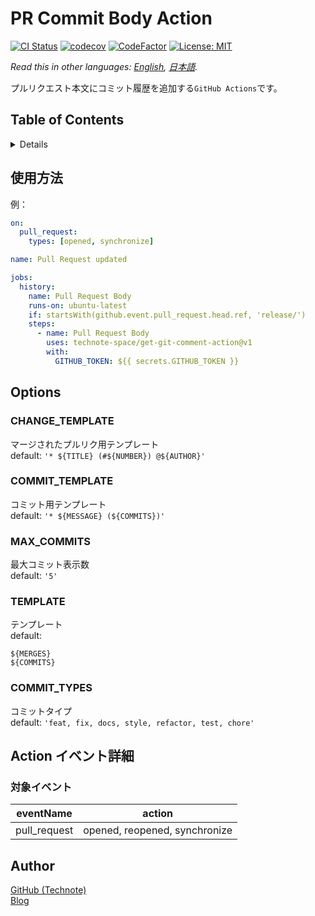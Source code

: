 # PR Commit Body Action

[![CI Status](https://github.com/technote-space/pr-commit-body-action/workflows/CI/badge.svg)](https://github.com/technote-space/pr-commit-body-action/actions)
[![codecov](https://codecov.io/gh/technote-space/pr-commit-body-action/branch/master/graph/badge.svg)](https://codecov.io/gh/technote-space/pr-commit-body-action)
[![CodeFactor](https://www.codefactor.io/repository/github/technote-space/pr-commit-body-action/badge)](https://www.codefactor.io/repository/github/technote-space/pr-commit-body-action)
[![License: MIT](https://img.shields.io/badge/License-MIT-blue.svg)](https://github.com/technote-space/pr-commit-body-action/blob/master/LICENSE)

*Read this in other languages: [English](README.md), [日本語](README.ja.md).*

プルリクエスト本文にコミット履歴を追加する`GitHub Actions`です。

## Table of Contents

<!-- START doctoc generated TOC please keep comment here to allow auto update -->
<!-- DON'T EDIT THIS SECTION, INSTEAD RE-RUN doctoc TO UPDATE -->
<details>
<summary>Details</summary>

- [使用方法](#%E4%BD%BF%E7%94%A8%E6%96%B9%E6%B3%95)
- [Options](#options)
  - [CHANGE_TEMPLATE](#change_template)
  - [COMMIT_TEMPLATE](#commit_template)
  - [MAX_COMMITS](#max_commits)
  - [TEMPLATE](#template)
  - [COMMIT_TYPES](#commit_types)
- [Action イベント詳細](#action-%E3%82%A4%E3%83%99%E3%83%B3%E3%83%88%E8%A9%B3%E7%B4%B0)
  - [対象イベント](#%E5%AF%BE%E8%B1%A1%E3%82%A4%E3%83%99%E3%83%B3%E3%83%88)
- [Author](#author)

</details>
<!-- END doctoc generated TOC please keep comment here to allow auto update -->

## 使用方法
例：
```yaml
on:
  pull_request:
    types: [opened, synchronize]

name: Pull Request updated

jobs:
  history:
    name: Pull Request Body
    runs-on: ubuntu-latest
    if: startsWith(github.event.pull_request.head.ref, 'release/')
    steps:
      - name: Pull Request Body
        uses: technote-space/get-git-comment-action@v1
        with:
          GITHUB_TOKEN: ${{ secrets.GITHUB_TOKEN }}
```

## Options
### CHANGE_TEMPLATE
マージされたプルリク用テンプレート  
default: `'* ${TITLE} (#${NUMBER}) @${AUTHOR}'`  

### COMMIT_TEMPLATE
コミット用テンプレート  
default: `'* ${MESSAGE} (${COMMITS})'`  

### MAX_COMMITS
最大コミット表示数  
default: `'5'`  

### TEMPLATE
テンプレート  
default:
```
${MERGES}
${COMMITS}
```  

### COMMIT_TYPES
コミットタイプ  
default: `'feat, fix, docs, style, refactor, test, chore'`  

## Action イベント詳細
### 対象イベント
| eventName | action |
|:---:|:---:|
|pull_request|opened, reopened, synchronize|

## Author
[GitHub (Technote)](https://github.com/technote-space)  
[Blog](https://technote.space)
